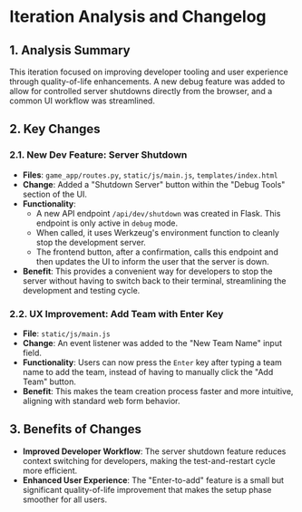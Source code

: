 # Iteration Analysis and Changelog

## 1. Analysis Summary
This iteration focused on improving developer tooling and user experience through quality-of-life enhancements. A new debug feature was added to allow for controlled server shutdowns directly from the browser, and a common UI workflow was streamlined.

## 2. Key Changes

### 2.1. New Dev Feature: Server Shutdown
- **Files**: `game_app/routes.py`, `static/js/main.js`, `templates/index.html`
- **Change**: Added a "Shutdown Server" button within the "Debug Tools" section of the UI.
- **Functionality**:
    - A new API endpoint `/api/dev/shutdown` was created in Flask. This endpoint is only active in `debug` mode.
    - When called, it uses Werkzeug's environment function to cleanly stop the development server.
    - The frontend button, after a confirmation, calls this endpoint and then updates the UI to inform the user that the server is down.
- **Benefit**: This provides a convenient way for developers to stop the server without having to switch back to their terminal, streamlining the development and testing cycle.

### 2.2. UX Improvement: Add Team with Enter Key
- **File**: `static/js/main.js`
- **Change**: An event listener was added to the "New Team Name" input field.
- **Functionality**: Users can now press the `Enter` key after typing a team name to add the team, instead of having to manually click the "Add Team" button.
- **Benefit**: This makes the team creation process faster and more intuitive, aligning with standard web form behavior.

## 3. Benefits of Changes
- **Improved Developer Workflow**: The server shutdown feature reduces context switching for developers, making the test-and-restart cycle more efficient.
- **Enhanced User Experience**: The "Enter-to-add" feature is a small but significant quality-of-life improvement that makes the setup phase smoother for all users.